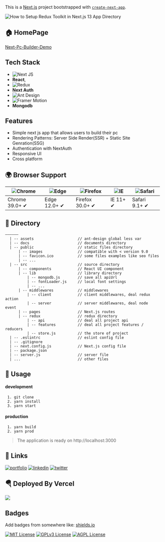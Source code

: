 This is a [Next.js](https://nextjs.org/) project bootstrapped with [`create-next-app`](https://github.com/vercel/next.js/tree/canary/packages/create-next-app).

![How to Setup Redux Toolkit in Next.js 13 App Directory](https://codevoweb.com/wp-content/uploads/2023/03/How-to-Setup-Redux-Toolkit-in-Next.js-13-App-Directory.webp)

## 🏠 HomePage

[Next-Pc-Builder-Demo](https://next-antd-scaffold.luffyzh.now.sh/)

## Tech Stack

- ![Next JS](https://img.shields.io/badge/next.js-000000?style=for-the-badge&logo=nextdotjs&logoColor=white)
- **React**,
- ![Redux](https://img.shields.io/badge/Redux-593D88?style=for-the-badge&logo=redux&logoColor=white)
- **Next Auth**
- ![Ant Design](https://img.shields.io/badge/Ant%20Design-1890FF?style=for-the-badge&logo=antdesign&logoColor=white)
- ![Framer Motion](https://img.shields.io/badge/Framer-black?style=for-the-badge&logo=framer&logoColor=blue)
- **Mongodb**

## Features

- Simple next js app that allows users to build their pc
- Rendering Patterns: Server Side Render(SSR) + Static Site Genration(SSG)
- Authentication with NextAuth
- Responsive UI
- Cross platform

## 🌍 Browser Support

| ![Chrome](https://raw.github.com/alrra/browser-logos/master/src/chrome/chrome_48x48.png) | ![Edge](https://raw.github.com/alrra/browser-logos/master/src/edge/edge_48x48.png) | ![Firefox](https://raw.github.com/alrra/browser-logos/master/src/firefox/firefox_48x48.png) | ![IE](https://raw.github.com/alrra/browser-logos/master/src/archive/internet-explorer_9-11/internet-explorer_9-11_48x48.png) | ![Safari](https://raw.github.com/alrra/browser-logos/master/src/safari/safari_48x48.png) |
| ---------------------------------------------------------------------------------------- | ---------------------------------------------------------------------------------- | ------------------------------------------------------------------------------------------- | ---------------------------------------------------------------------------------------------------------------------------- | ---------------------------------------------------------------------------------------- |
| Chrome 39.0+ ✔                                                                           | Edge 12.0+ ✔                                                                       | Firefox 30.0+ ✔                                                                             | IE 11+ ✔                                                                                                                     | Safari 9.1+ ✔                                                                            |

## 📁 Directory

```
——————
  | -- assets                    // ant-design global less var
  | -- docs                      // documents directory
  | -- public                    // static files directory
      | -- images                // compatible with < version 9.0
      | -- favicon.ico           // some files examples like seo files
      | -- ...
  | -- src                       // source directory
      | -- components            // React UI component
      | -- lib                   // library directory
          | -- mongodb.js        // save all apiUrl
          | -- fontLoader.js     // local font settings
          | -- ...
      | -- middlewares           // middlewares
          | -- client            // client middlewares, deal redux action
          | -- server            // server middlewares, deal node event
      | -- pages                 // Next.js routes
      | -- redux                 // redux directory
          | -- api               // deal all project api
          | -- features          // deal all project features / reducers
          | -- store.js          // the store of project
  | -- .eslintrc                 // eslint config file
  | -- .gitignore
  | -- next.config.js            // Next.js config file
  | -- package.json
  | -- server.js                 // server file
  | ...                          // other files
```

## 📖 Usage

#### development

```
 1. git clone
 2. yarn install
 3. yarn start
```

#### production

```
 1. yarn build
 2. yarn prod
```

> The application is ready on http://localhost:3000

## 🔗 Links

[![portfolio](https://img.shields.io/badge/my_portfolio-000?style=for-the-badge&logo=ko-fi&logoColor=white)](https://katherineoelsner.com/)
[![linkedin](https://img.shields.io/badge/linkedin-0A66C2?style=for-the-badge&logo=linkedin&logoColor=white)](https://www.linkedin.com/)
[![twitter](https://img.shields.io/badge/twitter-1DA1F2?style=for-the-badge&logo=twitter&logoColor=white)](https://twitter.com/)

<!-- ## 🔨 How to deploy this application

```bash
# 1. install
$ npm install

# 2. build project
$ yarn build

# 3. start project
$ yarn start
``` -->

## 🪂 Deployed By Vercel

<a target='__blank' href='https://zeit.co/now'><img src='https://avatars3.githubusercontent.com/in/8329?s=60&u=35934eb25f938206da3c68530ac900e2717abbc3&v=4' /></a>

## Badges

Add badges from somewhere like: [shields.io](https://shields.io/)

[![MIT License](https://img.shields.io/badge/License-MIT-green.svg)](https://choosealicense.com/licenses/mit/)
[![GPLv3 License](https://img.shields.io/badge/License-GPL%20v3-yellow.svg)](https://opensource.org/licenses/)
[![AGPL License](https://img.shields.io/badge/license-AGPL-blue.svg)](http://www.gnu.org/licenses/agpl-3.0)
